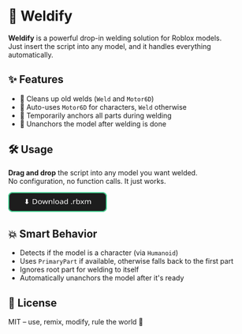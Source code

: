 # 🔩 Weldify

**Weldify** is a powerful drop-in welding solution for Roblox models.  
Just insert the script into any model, and it handles everything automatically.

## ✨ Features

- 🔧 Cleans up old welds (`Weld` and `Motor6D`)
- 🧲 Auto-uses `Motor6D` for characters, `Weld` otherwise
- 📌 Temporarily anchors all parts during welding
- 🚀 Unanchors the model after welding is done

## 🛠️ Usage

**Drag and drop** the script into any model you want welded.  
No configuration, no function calls. It just works.

<a href="https://github.com/lerman-dev/Weldify/releases/tag/Weldify" target="_blank">
  <img src="https://raw.githubusercontent.com/lerman-dev/Weldify/refs/heads/main/download.svg" alt="Download .rbxm" width="200" height="40" />
</a>

## 💥 Smart Behavior

- Detects if the model is a character (via `Humanoid`)
- Uses `PrimaryPart` if available, otherwise falls back to the first part
- Ignores root part for welding to itself
- Automatically unanchors the model after it's ready

## 📜 License

MIT – use, remix, modify, rule the world 🧪
